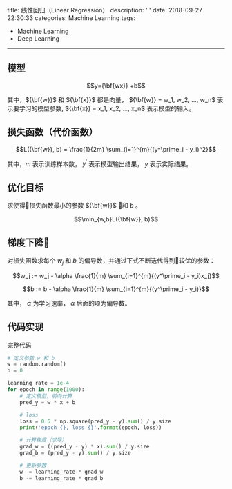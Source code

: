title: 线性回归（Linear Regression）
description: ' '
date: 2018-09-27 22:30:33
categories: Machine Learning
tags:
  - Machine Learning
  - Deep Learning
---

## 模型

$$y={\bf{wx}} +b$$

其中，${\bf{w}}$ 和 ${\bf{x}}$ 都是向量， ${\bf{w}} = w_1, w_2, ..., w_n$ 表示要学习的模型参数, ${\bf{x}} = x_1, x_2, ..., x_n$ 表示模型的输入。

## 损失函数（代价函数）

$$L({\bf{w}}, b) = \frac{1}{2m} \sum_{i=1}^{m}{(y^\prime_i - y_i)^2}$$

其中，$m$ 表示训练样本数， $y^\prime$ 表示模型输出结果， $y$ 表示实际结果。

## 优化目标

求使得损失函数最小的参数 ${\bf{w}}$ 和 $b$ 。

$$\min_{w,b}L({\bf{w}}, b)$$

## 梯度下降

对损失函数求每个 $w_j$ 和 $b$ 的偏导数，并通过下式不断迭代得到较优的参数：

$$w_j := w_j - \alpha \frac{1}{m} \sum_{i=1}^{m}{(y^\prime_i - y_i)x_j}$$

$$b := b - \alpha \frac{1}{m} \sum_{i=1}^{m}{(y^\prime_i - y_i)}$$

其中， $\alpha$ 为学习速率， $\alpha$ 后面的项为偏导数。

## 代码实现

[完整代码](https://github.com/hf136/models/tree/master/LinearRegression)

``` python
# 定义参数 w 和 b
w = random.random()
b = 0

learning_rate = 1e-4
for epoch in range(1000):
    # 定义模型，前向计算
    pred_y = w * x + b

    # loss
    loss = 0.5 * np.square(pred_y - y).sum() / y.size
    print('epoch {}, loss {}'.format(epoch, loss))

    # 计算梯度（求导）
    grad_w = ((pred_y - y) * x).sum() / y.size
    grad_b = (pred_y - y).sum() / y.size

    # 更新参数
    w -= learning_rate * grad_w
    b -= learning_rate * grad_b
```
